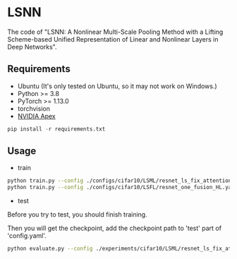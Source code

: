 # LSNN
The code of "LSNN: A Nonlinear Multi-Scale Pooling Method with a Lifting Scheme-based Unified Representation of Linear and Nonlinear Layers in Deep Networks".

## Requirements
- Ubuntu (It's only tested on Ubuntu, so it may not work on Windows.)
- Python >= 3.8
- PyTorch >= 1.13.0
- torchvision
- [NVIDIA Apex](https://github.com/NVIDIA/apex)
  
```python
pip install -r requirements.txt
```
## Usage
- train

```sh
python train.py --config ./configs/cifar10/LSML/resnet_ls_fix_attention.yaml  &&
python train.py --config ./configs/cifar10/LSFL/resnet_one_fusion_HL.yaml
```
- test

Before you try to test, you should finish training.

Then you will get the checkpoint, add the checkpoint path to 'test' part of 'config.yaml'.
```sh
python evaluate.py --config ./experiments/cifar10/LSML/resnet_ls_fix_attention/exp00/config.yaml
```
